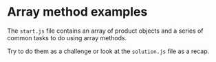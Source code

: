 # Array method examples

The `start.js` file contains an array of product objects and a series of common tasks to do using array methods.

Try to do them as a challenge or look at the `solution.js` file as a recap.